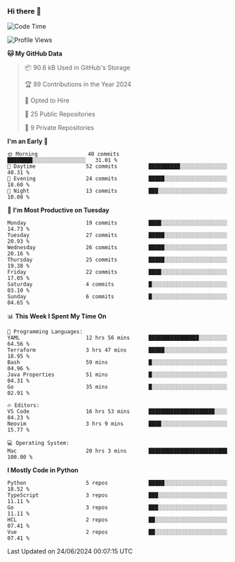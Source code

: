 ### Hi there 👋
<!--![visitors](https://visitor-badge.glitch.me/badge?page_id=d0zingcat)-->
<!--
**d0zingcat/d0zingcat** is a ✨ _special_ ✨ repository because its `README.md` (this file) appears on your GitHub profile.

Here are some ideas to get you started:

- 🔭 I’m currently working on ...
- 🌱 I’m currently learning ...
- 👯 I’m looking to collaborate on ...
- 🤔 I’m looking for help with ...
- 💬 Ask me about ...
- 📫 How to reach me: ...
- 😄 Pronouns: ...
- ⚡ Fun fact: ...
-->
<!--START_SECTION:waka-->
![Code Time](http://img.shields.io/badge/Code%20Time-3%2C639%20hrs%2035%20mins-blue)

![Profile Views](http://img.shields.io/badge/Profile%20Views-0-blue)

**🐱 My GitHub Data** 

> 📦 90.6 kB Used in GitHub's Storage 
 > 
> 🏆 89 Contributions in the Year 2024
 > 
> 💼 Opted to Hire
 > 
> 📜 25 Public Repositories 
 > 
> 🔑 9 Private Repositories 
 > 
**I'm an Early 🐤** 

```text
🌞 Morning                40 commits          ████████░░░░░░░░░░░░░░░░░   31.01 % 
🌆 Daytime                52 commits          ██████████░░░░░░░░░░░░░░░   40.31 % 
🌃 Evening                24 commits          █████░░░░░░░░░░░░░░░░░░░░   18.60 % 
🌙 Night                  13 commits          ███░░░░░░░░░░░░░░░░░░░░░░   10.08 % 
```
📅 **I'm Most Productive on Tuesday** 

```text
Monday                   19 commits          ████░░░░░░░░░░░░░░░░░░░░░   14.73 % 
Tuesday                  27 commits          █████░░░░░░░░░░░░░░░░░░░░   20.93 % 
Wednesday                26 commits          █████░░░░░░░░░░░░░░░░░░░░   20.16 % 
Thursday                 25 commits          █████░░░░░░░░░░░░░░░░░░░░   19.38 % 
Friday                   22 commits          ████░░░░░░░░░░░░░░░░░░░░░   17.05 % 
Saturday                 4 commits           █░░░░░░░░░░░░░░░░░░░░░░░░   03.10 % 
Sunday                   6 commits           █░░░░░░░░░░░░░░░░░░░░░░░░   04.65 % 
```


📊 **This Week I Spent My Time On** 

```text
💬 Programming Languages: 
YAML                     12 hrs 56 mins      ████████████████░░░░░░░░░   64.56 % 
Terraform                3 hrs 47 mins       █████░░░░░░░░░░░░░░░░░░░░   18.95 % 
Bash                     59 mins             █░░░░░░░░░░░░░░░░░░░░░░░░   04.96 % 
Java Properties          51 mins             █░░░░░░░░░░░░░░░░░░░░░░░░   04.31 % 
Go                       35 mins             █░░░░░░░░░░░░░░░░░░░░░░░░   02.91 % 

🔥 Editors: 
VS Code                  16 hrs 53 mins      █████████████████████░░░░   84.23 % 
Neovim                   3 hrs 9 mins        ████░░░░░░░░░░░░░░░░░░░░░   15.77 % 

💻 Operating System: 
Mac                      20 hrs 3 mins       █████████████████████████   100.00 % 
```

**I Mostly Code in Python** 

```text
Python                   5 repos             █████░░░░░░░░░░░░░░░░░░░░   18.52 % 
TypeScript               3 repos             ███░░░░░░░░░░░░░░░░░░░░░░   11.11 % 
Go                       3 repos             ███░░░░░░░░░░░░░░░░░░░░░░   11.11 % 
HCL                      2 repos             ██░░░░░░░░░░░░░░░░░░░░░░░   07.41 % 
Vue                      2 repos             ██░░░░░░░░░░░░░░░░░░░░░░░   07.41 % 
```




 Last Updated on 24/06/2024 00:07:15 UTC
<!--END_SECTION:waka-->

